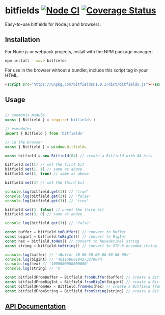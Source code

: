 # bitfields [![Node CI](https://github.com/octavetoast/bitfields/actions/workflows/node.yml/badge.svg)](https://github.com/octavetoast/bitfields/actions/workflows/node.yml) [![Coverage Status](https://coveralls.io/repos/github/octavetoast/bitfields/badge.svg?branch=main)](https://coveralls.io/github/octavetoast/bitfields?branch=main)

Easy-to-use bitfields for Node.js and browsers.

## Installation

For Node.js or webpack projects, install with the NPM package manager:

```Bash
npm install --save bitfields
```

For use in the browser without a bundler, include this script tag in your HTML.

```HTML
<script src="https://unpkg.com/bitfields@1.0.3/dist/bitfields.js"></script>
```

## Usage

```JavaScript

// commonjs module
const { Bitfield } = require('bitfields')

// esmodules
import { Bitfield } from 'bitfields'

// in the browser
const { Bitfield } = window.Bitfields

const bitfield = new Bitfield(64) // create a Bitfield with 64 bits

bitfield.set(1) // set the first bit
bitfield.set(1, 1) // same as above
bitfield.set(1, true) // same as above

bitfield.set(3) // set the third bit

console.log(bitfield.get(1)) // 'true'
console.log(bitfield.get(2)) // 'false'
console.log(bitfield.get(3)) // 'true'

bitfield.set(3, false) // unset the third bit
bitfield.set(3, 0) // same as above

console.log(bitfield.get(3)) // 'false'

const buffer = bitfield.toBuffer() // convert to Buffer
const bigint = bitfield.toBigInt() // convert to BigInt
const hex = bitfield.toHex() // convert to hexadecimal string
const string = bitfield.toString() // convert to UTF-8 encoded string

console.log(buffer) // '<Buffer 40 00 00 00 00 00 00 00>'
console.log(bigint) // '4611686018427387904n'
console.log(hex) // '4000000000000000'
console.log(string) // '@'

const bitfieldFromBuffer = Bitfield.fromBuffer(buffer) // create a Bitfield from a Buffer
const bitfieldFromBigInt = Bitfield.fromBigInt(bigint) // create a Bitfield from a BigInt
const bitfieldFromHex = Bitfield.fromHex(hex) // create a Bitfield from a hexadecimal string
const bitfieldFromString = Bitfield.fromString(string) // create a Bitfield from a string

```

## [API Documentation](https://octavetoast.github.io/bitfields)
